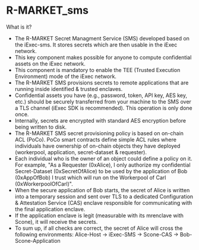 # R-MARKET_sms

What is it?

* The R-MARKET Secret Managment Service (SMS) developed based on the iExec-sms. It stores secrets which are then usable in the iExec network.
* This key component makes possible for anyone to compute confidential assets on the iExec network.
* This component is mandatory to enable the TEE (Trusted Execution Environment) mode of the iExec network.
* The R-MARKET SMS provisions secrets to remote applications that are running inside identified & trusted enclaves.
* Confidential assets you have (e.g., password, token, API key, AES key, etc.) should be securely transferred from your machine to the SMS over a TLS channel (iExec SDK is recommended). This operation is only done once.
* Internally, secrets are encrypted with standard AES encryption before being written to disk. 
* The R-MARKET SMS secret provisioning policy is based on on-chain ACL (PoCo). PoCo smart contracts define simple ACL rules where individuals have ownership of on-chain objects they have deployed (workerpool, application, secret-dataset & requester).
* Each individual who is the owner of an object could define a policy on it. For example, "As a Requester (0xAlice), I only authorize my confidential Secret-Dataset (0xSecretOfAlice) to be used by the application of Bob (0xAppOfBob) I trust which will run on the Workerpool of Carl (0xWorkerpoolOfCarl)".
* When the secure application of Bob starts, the secret of Alice is written into a temporary session and sent over TLS to a dedicated  Configuration & Attestation Service (CAS) enclave responsible for communicating with the final application enclave.
* If the application enclave is legit (measurable with its mrenclave with Scone), it will receive the secrets.
* To sum up, if all checks are correct, the secret of Alice will cross the following environments: Alice-Host -> iExec-SMS -> Scone-CAS -> Bob-Scone-Application
